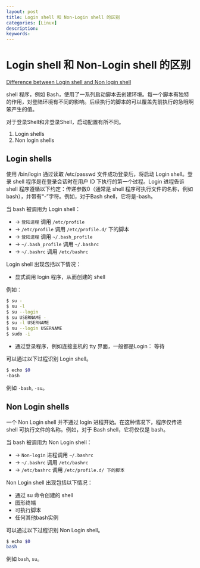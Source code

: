 ```yaml
---
layout: post
title: Login shell 和 Non-Login shell 的区别
categories: [Linux]
description:
keywords: 
---
```


# Login shell 和 Non-Login shell 的区别

[Difference between Login shell and Non login shell](http://howtolamp.com/articles/difference-between-login-and-non-login-shell#login)

shell 程序，例如 Bash，使用了一系列启动脚本去创建环境。每一个脚本有独特的作用，对登陆环境有不同的影响。后续执行的脚本的可以覆盖先前执行的急哦啊笨产生的值。

对于登录Shell和非登录Shell，启动配置有所不同。

1. Login shells
2. Non login shells

## Login shells

使用 /bin/login 通过读取 /etc/passwd 文件成功登录后，将启动 Login shell。登录 shell 程序是在登录会话时在用户 ID 下执行的第一个过程。Login 进程告诉 shell 程序遵循以下约定：传递参数0（通常是 shell 程序可执行文件的名称，例如 bash），并带有“-”字符。例如，对于Bash shell，它将是-bash。

当 bash 被调用为 Login shell：

- -> `登陆进程` 调用 `/etc/profile`
- -> `/etc/profile` 调用 `/etc/profile.d/` 下的脚本
- -> `登陆进程` 调用 `~/.bash_profile`
- -> `~/.bash_profile` 调用 `~/.bashrc`
- -> `~/.bashrc` 调用 `/etc/bashrc`

Login shell 出现包括以下情况：

- 显式调用 login 程序，从而创建的 shell

例如：

```sh
$ su - 
$ su -l 
$ su --login 
$ su USERNAME - 
$ su -l USERNAME 
$ su --login USERNAME 
$ sudo -i
```

- 通过登录程序，例如连接主机的 tty 界面，一般都是Login： 等待

可以通过以下过程识别 Login shell。

```sh
$ echo $0
-bash
```

例如 `-bash`, `-su`。


## Non Login shells

一个 Non Login shell 并不通过 login 进程开始。在这种情况下，程序仅传递 shell 可执行文件的名称。例如，对于 Bash shell，它将仅仅是 bash。

当 bash 被调用为 Non Login shell：

- -> `Non-login` 进程调用 `~/.bashrc`
- -> `~/.bashrc` 调用 `/etc/bashrc`
- -> `/etc/bashrc` 调用 `/etc/profile.d/ 下的脚本`

Non Login shell 出现包括以下情况：

- 通过 su 命令创建的 shell
- 图形终端
- 可执行脚本
- 任何其他bash实例

可以通过以下过程识别 Non Login shell。

```sh
$ echo $0
bash
```

例如 `bash`, `su`。
